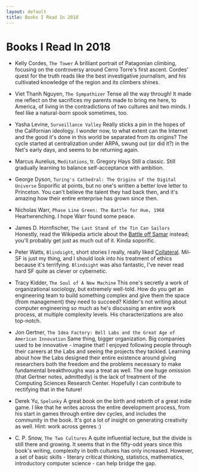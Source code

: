 ```yaml
---
layout: default
title: Books I Read In 2018
---
```

# Books I Read In 2018

- Kelly Cordes, `The Tower`
A brilliant portrait of Patagonian climbing, focusing on the controversy around Cerro Torre's first ascent. Cordes' quest for the truth reads like the best investigative journalism, and his cultivated knowledge of the region and its climbers shines.

- Viet Thanh Nguyen, `The Sympathizer`
Tense all the way through! It made me reflect on the sacrifices my parents made to bring me here, to America, of living in the contradictions of two cultures and two minds. I feel like a natural-born spook sometimes, too.

- Yasha Levine, `Surveillance Valley`
Really sticks a pin in the hopes of the Californian ideology. I wonder now, to what extent can the Internet and the good it's done in this world be separated from its origins? The cycle started at centralization under ARPA, swung out (or did it?) in the Net's early days, and seems to be returning again.

- Marcus Aurelius, `Meditations`, tr. Gregory Hays
Still a classic. Still gradually learning to balance self-acceptance with ambition.

- George Dyson, `Turing's Cathedral: The Origins of the Digital Universe`
Soporific at points, but no one's written a better love letter to Princeton. You can't believe the talent they had back then, and it's amazing how their entire enterprise has grown since then.

- Nicholas Warr, `Phase Line Green: The Battle for Hue, 1968`
Heartwrenching. I hope Warr found some peace.

- James D. Hornfischer, `The Last Stand of the Tin Can Sailors`
Honestly, read the Wikipedia article about the [Battle off Samar](https://en.wikipedia.org/wiki/Battle_off_Samar) instead; you'll probably get just as much out of it. Kinda soporific.

- Peter Watts, `Blindsight`, short stories
I really, really liked [Collateral](http://www.lightspeedmagazine.com/fiction/collateral/). Mil-SF is just my thing, and I should look into his treatment of ethics because it's terrifying. `Blindsight` was also fantastic, I've never read hard SF quite as clever or cybernetic.

- Tracy Kidder, `The Soul of A New Machine`
This one's secretly a work of organizational sociology, but extremely well-told. How do you get an engineering team to build something complex and give them the space (from management) they need to succeed? Kidder's not writing about computer engineering so much as he's discussing an entire work process, at multiple complexity levels. His characterizations are also top-notch.

- Jon Gertner, `The Idea Factory: Bell Labs and the Great Age of American Innovation`
Same thing, bigger organization. Big companies used to be innovative - imagine that! I enjoyed following people through their careers at the Labs and seeing the projects they tackled. Learning about how the Labs designed their entire existence around giving researchers both the freedom and the problems necessary to make fundamental breakthroughs was a treat as well. The one huge omission (that Gertner notes, admittedly) is the lack of treatment of the Computing Sciences Research Center. Hopefully I can contribute to rectifying that in the future!

- Derek Yu, `Spelunky`
A great book on the birth and rebirth of a great indie game. I like that he writes across the entire development process, from his start in games through entire dev cycles, and includes the community in the book. It's got a lot of insight on generating creativity as well. Hint: work across genres :)

- C. P. Snow, `The Two Cultures`
A quite influential lecture, but the divide is still there and growing. It seems that in the fifty-odd years since this book's writing, complexity in both cultures has only increased. However, a set of basic skills - literary critical thinking, statistics, mathematics, introductory computer science - can help bridge the gap.
